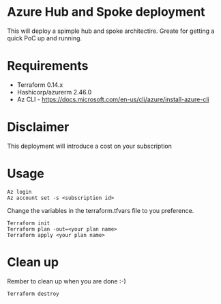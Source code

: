 # Azure Hub and Spoke deployment

This will deploy a spimple hub and spoke architectire. Greate for getting a quick PoC up and running.

# Requirements

* Terraform 0.14.x
* Hashicorp/azurerm 2.46.0
* Az CLI - https://docs.microsoft.com/en-us/cli/azure/install-azure-cli

# Disclaimer 
This deployment will introduce a cost on your subscription

# Usage
```azurecli
Az login
Az account set -s <subscription id>
```

Change the variables in the terraform.tfvars file to you preference.

```
Terraform init
Terraform plan -out=<your plan name>
Terraform apply <your plan name>
```

# Clean up
Rember to clean up when you are done :-)

```
Terraform destroy
```